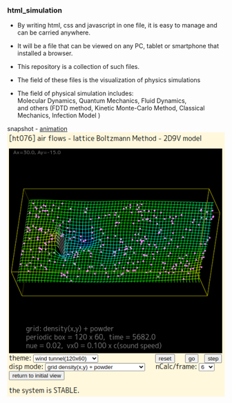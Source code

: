 ### html_simulation

- By writing html, css and javascript in one file, it is easy to manage and can be carried anywhere.

- It will be a file that can be viewed on any PC, tablet or smartphone that installed a browser.

- This repository is a collection of such files.

- The field of these files is the visualization of physics simulations

- The field of physical simulation includes:<br>
    Molecular Dynamics, Quantum Mechanics, Fluid Dynamics,<br>
    and others (FDTD method, Kinetic Monte-Carlo Method, Classical Mechanics, Infection Model )

snapshot -
[animation](https://mike1336git.github.io/jsv3/js071_080/js076_airFlowsLB2D9Vv3a.html)
<br>
<img src="https://github.com/mike1336git/html_simulation/blob/main/GALLERY/ht076_airFlowsLB2D9V.png" alt="ht076_png" title="ht076">
